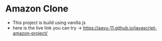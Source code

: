 # Amazon Clone 
- This project is build using vanilla js 
- here is the live link you can try -> https://aayu-11.github.io/javascript-amazon-project/
